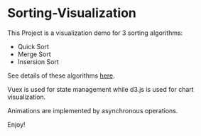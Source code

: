 # Sorting-Visualization

This Project is a visualization demo for 3 sorting algorithms:

* Quick Sort
* Merge Sort
* Insersion Sort

See details of these algorithms [here](https://github.com/frostace/LeetCode/blob/master/Sort/912.%20Sort%20an%20Array.md).

Vuex is used for state management while d3.js is used for chart visualization.

Animations are implemented by asynchronous operations.

Enjoy!

